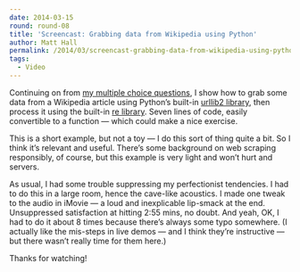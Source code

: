 ```yaml
---
date: 2014-03-15
round: round-08
title: 'Screencast: Grabbing data from Wikipedia using Python'
author: Matt Hall
permalink: /2014/03/screencast-grabbing-data-from-wikipedia-using-python/
tags:
  - Video
---
```

Continuing on from [my multiple choice questions][1], I show how to grab some data from a Wikipedia article using Python&#8217;s built-in [urllib2 library][2], then process it using the built-in [re library][3]. Seven lines of code, easily convertible to a function — which could make a nice exercise.

This is a short example, but not a toy — I do this sort of thing quite a bit. So I think it&#8217;s relevant and useful. There&#8217;s some background on web scraping responsibly, of course, but this example is very light and won&#8217;t hurt and servers.

As usual, I had some trouble suppressing my perfectionist tendencies. I had to do this in a large room, hence the cave-like acoustics. I made one tweak to the audio in iMovie — a loud and inexplicable lip-smack at the end. Unsuppressed satisfaction at hitting 2:55 mins, no doubt. And yeah, OK, I had to do it about 8 times because there&#8217;s always some typo somewhere. (I actually like the mis-steps in live demos — and I think they&#8217;re instructive — but there wasn&#8217;t really time for them here.)

Thanks for watching!

 [1]: http://teaching.software-carpentry.org/2014/02/13/an-introduction-to-web-apis/
 [2]: http://docs.python.org/2/library/urllib2.html
 [3]: http://docs.python.org/2/library/re.html
